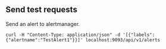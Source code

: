 

## Send test requests

Send an alert to alertmanager.

```shell
curl -H "Content-Type: application/json" -d '[{"labels":{"alertname":"TestAlert1"}}]' localhost:9093/api/v1/alerts
```
